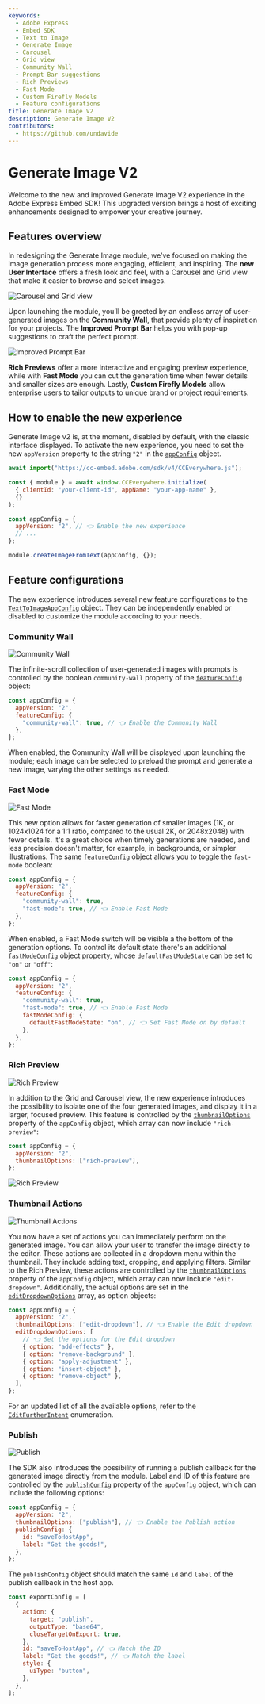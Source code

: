 ```yaml
---
keywords:
  - Adobe Express
  - Embed SDK
  - Text to Image
  - Generate Image
  - Carousel
  - Grid view
  - Community Wall
  - Prompt Bar suggestions
  - Rich Previews
  - Fast Mode
  - Custom Firefly Models
  - Feature configurations
title: Generate Image V2
description: Generate Image V2
contributors:
  - https://github.com/undavide
---
```


# Generate Image V2

Welcome to the new and improved Generate Image V2 experience in the Adobe Express Embed SDK! This upgraded version brings a host of exciting enhancements designed to empower your creative journey.

## Features overview

In redesigning the Generate Image module, we’ve focused on making the image generation process more engaging, efficient, and inspiring. The **new User Interface** offers a fresh look and feel, with a Carousel and Grid view that make it easier to browse and select images.

![Carousel and Grid view](./img/genimage_carousel.jpg)

Upon launching the module, you’ll be greeted by an endless array of user-generated images on the **Community Wall**, that provide plenty of inspiration for your projects. The **Improved Prompt Bar** helps you with pop-up suggestions to craft the perfect prompt.

![Improved Prompt Bar](./img/genimage_prompt-suggestions.jpg)

**Rich Previews** offer a more interactive and engaging preview experience, while with **Fast Mode** you can cut the generation time when fewer details and smaller sizes are enough. Lastly, **Custom Firefly Models** allow enterprise users to tailor outputs to unique brand or project requirements.

## How to enable the new experience

Generate Image v2 is, at the moment, disabled by default, with the classic interface displayed. To activate the new experience, you need to set the new `appVersion` property to the string `"2"` in the [`appConfig`](../../v4/shared/src/types/module/AppConfig.types/interfaces/TextToImageAppConfig.md) object.

```js
await import("https://cc-embed.adobe.com/sdk/v4/CCEverywhere.js");

const { module } = await window.CCEverywhere.initialize(
  { clientId: "your-client-id", appName: "your-app-name" },
  {}
);

const appConfig = {
  appVersion: "2", // 👈 Enable the new experience
  // ...
};

module.createImageFromText(appConfig, {});
```

## Feature configurations

The new experience introduces several new feature configurations to the [`TextToImageAppConfig`](../../v4/shared/src/types/module/AppConfig.types/interfaces/TextToImageAppConfig.md#properties) object. They can be independently enabled or disabled to customize the module according to your needs.

### Community Wall

![Community Wall](./img/genimage_community-wall.jpg)

The infinite-scroll collection of user-generated images with prompts is controlled by the boolean `community-wall` property of the [`featureConfig`](../../v4/shared/src/types/module/AppConfig.types/enumerations/TextToImageFeature.md) object:

```js
const appConfig = {
  appVersion: "2",
  featureConfig: {
    "community-wall": true, // 👈 Enable the Community Wall
  },
};
```

When enabled, the Community Wall will be displayed upon launching the module; each image can be selected to preload the prompt and generate a new image, varying the other settings as needed.

### Fast Mode

![Fast Mode](./img/genimage_fast-mode.jpg)

This new option allows for faster generation of smaller images (1K, or 1024x1024 for a 1:1 ratio, compared to the usual 2K, or 2048x2048) with fewer details. It's a great choice when timely generations are needed, and less precision doesn't matter, for example, in backgrounds, or simpler illustrations. The same [`featureConfig`](../../v4/shared/src/types/module/AppConfig.types/enumerations/TextToImageFeature.md) object allows you to toggle the `fast-mode` boolean:

```js
const appConfig = {
  appVersion: "2",
  featureConfig: {
    "community-wall": true,
    "fast-mode": true, // 👈 Enable Fast Mode
  },
};
```

When enabled, a Fast Mode switch will be visible a the bottom of the generation options. To control its default state there's an additional [`fastModeConfig`](../../v4/shared/src/types/module/AppConfig.types/interfaces/FastModeConfig.md) object property, whose `defaultFastModeState` can be set to `"on"` or `"off"`:

```js
const appConfig = {
  appVersion: "2",
  featureConfig: {
    "community-wall": true,
    "fast-mode": true, // 👈 Enable Fast Mode
    fastModeConfig: {
      defaultFastModeState: "on", // 👈 Set Fast Mode on by default
    },
  },
};
```

### Rich Preview

![Rich Preview](./img/genimage_rich-preview.jpg)

In addition to the Grid and Carousel view, the new experience introduces the possibility to isolate one of the four generated images, and display it in a larger, focused preview. This feature is controlled by the [`thumbnailOptions`](../../v4/shared/src/types/module/AppConfig.types/enumerations/ThumbnailOption.md) property of the `appConfig` object, which array can now include `"rich-preview"`:

```js
const appConfig = {
  appVersion: "2",
  thumbnailOptions: ["rich-preview"],
};
```

![Rich Preview](./img/genimage_rich-preview-single.jpg)

### Thumbnail Actions

![Thumbnail Actions](./img/genimage_further-intent.jpg)

You now have a set of actions you can immediately perform on the generated image. You can allow your user to transfer the image directly to the editor. These actions are collected in a dropdown menu within the thumbnail. They include adding text, cropping, and applying filters. Similar to the Rich Preview, these actions are controlled by the [`thumbnailOptions`](../../v4/shared/src/types/module/AppConfig.types/enumerations/ThumbnailOption.md) property of the `appConfig` object, which array can now include `"edit-dropdown"`. Additionally, the actual options are set in the [`editDropdownOptions`](../../v4/shared/src/types/ExportConfig.types/enumerations/EditFurtherIntent.md) array, as option objects:

```js
const appConfig = {
  appVersion: "2",
  thumbnailOptions: ["edit-dropdown"], // 👈 Enable the Edit dropdown
  editDropdownOptions: [
    // 👈 Set the options for the Edit dropdown
    { option: "add-effects" },
    { option: "remove-background" },
    { option: "apply-adjustment" },
    { option: "insert-object" },
    { option: "remove-object" },
  ],
};
```

For an updated list of all the available options, refer to the [`EditFurtherIntent`](../../v4/shared/src/types/ExportConfig.types/enumerations/EditFurtherIntent.md) enumeration.

### Publish

![Publish](./img/genimage_publish.jpg)

The SDK also introduces the possibility of running a publish callback for the generated image directly from the module. Label and ID of this feature are controlled by the [`publishConfig`](../../v4/shared/src/types/module/AppConfig.types/interfaces/PublishConfig.md) property of the `appConfig` object, which can include the following options:

```js
const appConfig = {
  appVersion: "2",
  thumbnailOptions: ["publish"], // 👈 Enable the Publish action
  publishConfig: {
    id: "saveToHostApp",
    label: "Get the goods!",
  },
};
```

The `publishConfig` object should match the same `id` and `label` of the publish callback in the host app.

```js
const exportConfig = [
  {
    action: {
      target: "publish",
      outputType: "base64",
      closeTargetOnExport: true,
    },
    id: "saveToHostApp", // 👈 Match the ID
    label: "Get the goods!", // 👈 Match the label
    style: {
      uiType: "button",
    },
  },
];
```
